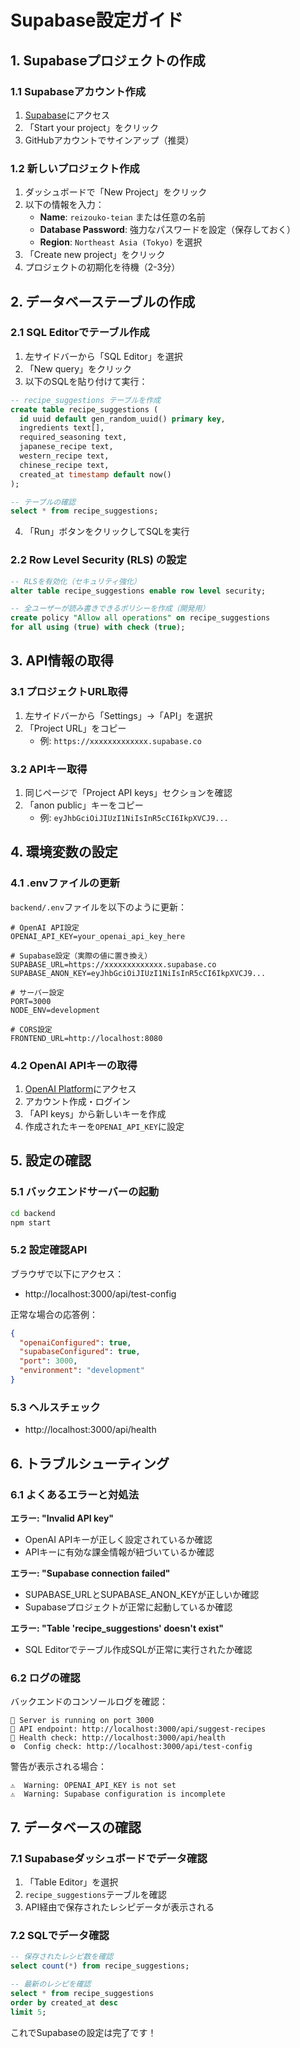# Supabase設定ガイド

## 1. Supabaseプロジェクトの作成

### 1.1 Supabaseアカウント作成
1. [Supabase](https://supabase.com)にアクセス
2. 「Start your project」をクリック
3. GitHubアカウントでサインアップ（推奨）

### 1.2 新しいプロジェクト作成
1. ダッシュボードで「New Project」をクリック
2. 以下の情報を入力：
   - **Name**: `reizouko-teian` または任意の名前
   - **Database Password**: 強力なパスワードを設定（保存しておく）
   - **Region**: `Northeast Asia (Tokyo)` を選択
3. 「Create new project」をクリック
4. プロジェクトの初期化を待機（2-3分）

## 2. データベーステーブルの作成

### 2.1 SQL Editorでテーブル作成
1. 左サイドバーから「SQL Editor」を選択
2. 「New query」をクリック
3. 以下のSQLを貼り付けて実行：

```sql
-- recipe_suggestions テーブルを作成
create table recipe_suggestions (
  id uuid default gen_random_uuid() primary key,
  ingredients text[],
  required_seasoning text,
  japanese_recipe text,
  western_recipe text,
  chinese_recipe text,
  created_at timestamp default now()
);

-- テーブルの確認
select * from recipe_suggestions;
```

4. 「Run」ボタンをクリックしてSQLを実行

### 2.2 Row Level Security (RLS) の設定
```sql
-- RLSを有効化（セキュリティ強化）
alter table recipe_suggestions enable row level security;

-- 全ユーザーが読み書きできるポリシーを作成（開発用）
create policy "Allow all operations" on recipe_suggestions
for all using (true) with check (true);
```

## 3. API情報の取得

### 3.1 プロジェクトURL取得
1. 左サイドバーから「Settings」→「API」を選択
2. 「Project URL」をコピー
   - 例: `https://xxxxxxxxxxxxx.supabase.co`

### 3.2 APIキー取得
1. 同じページで「Project API keys」セクションを確認
2. 「anon public」キーをコピー
   - 例: `eyJhbGciOiJIUzI1NiIsInR5cCI6IkpXVCJ9...`

## 4. 環境変数の設定

### 4.1 .envファイルの更新
`backend/.env`ファイルを以下のように更新：

```env
# OpenAI API設定
OPENAI_API_KEY=your_openai_api_key_here

# Supabase設定（実際の値に置き換え）
SUPABASE_URL=https://xxxxxxxxxxxxx.supabase.co
SUPABASE_ANON_KEY=eyJhbGciOiJIUzI1NiIsInR5cCI6IkpXVCJ9...

# サーバー設定
PORT=3000
NODE_ENV=development

# CORS設定
FRONTEND_URL=http://localhost:8080
```

### 4.2 OpenAI APIキーの取得
1. [OpenAI Platform](https://platform.openai.com)にアクセス
2. アカウント作成・ログイン
3. 「API keys」から新しいキーを作成
4. 作成されたキーを`OPENAI_API_KEY`に設定

## 5. 設定の確認

### 5.1 バックエンドサーバーの起動
```bash
cd backend
npm start
```

### 5.2 設定確認API
ブラウザで以下にアクセス：
- http://localhost:3000/api/test-config

正常な場合の応答例：
```json
{
  "openaiConfigured": true,
  "supabaseConfigured": true,
  "port": 3000,
  "environment": "development"
}
```

### 5.3 ヘルスチェック
- http://localhost:3000/api/health

## 6. トラブルシューティング

### 6.1 よくあるエラーと対処法

**エラー: "Invalid API key"**
- OpenAI APIキーが正しく設定されているか確認
- APIキーに有効な課金情報が紐づいているか確認

**エラー: "Supabase connection failed"**
- SUPABASE_URLとSUPABASE_ANON_KEYが正しいか確認
- Supabaseプロジェクトが正常に起動しているか確認

**エラー: "Table 'recipe_suggestions' doesn't exist"**
- SQL Editorでテーブル作成SQLが正常に実行されたか確認

### 6.2 ログの確認
バックエンドのコンソールログを確認：
```
🚀 Server is running on port 3000
📝 API endpoint: http://localhost:3000/api/suggest-recipes
🏥 Health check: http://localhost:3000/api/health
⚙️  Config check: http://localhost:3000/api/test-config
```

警告が表示される場合：
```
⚠️  Warning: OPENAI_API_KEY is not set
⚠️  Warning: Supabase configuration is incomplete
```

## 7. データベースの確認

### 7.1 Supabaseダッシュボードでデータ確認
1. 「Table Editor」を選択
2. `recipe_suggestions`テーブルを確認
3. API経由で保存されたレシピデータが表示される

### 7.2 SQLでデータ確認
```sql
-- 保存されたレシピ数を確認
select count(*) from recipe_suggestions;

-- 最新のレシピを確認
select * from recipe_suggestions 
order by created_at desc 
limit 5;
```

これでSupabaseの設定は完了です！